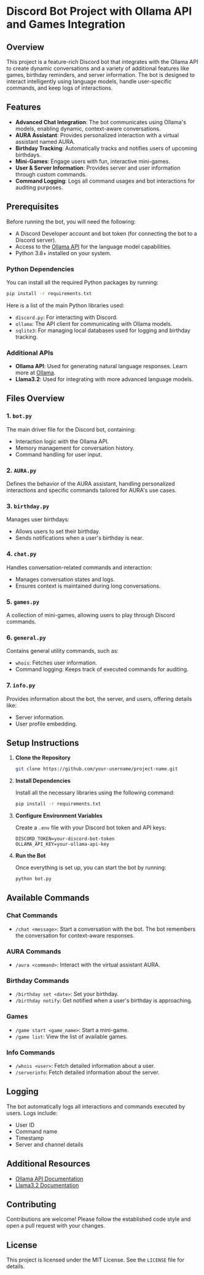 
# Discord Bot Project with Ollama API and Games Integration

## Overview

This project is a feature-rich Discord bot that integrates with the Ollama API to create dynamic conversations and a variety of additional features like games, birthday reminders, and server information. The bot is designed to interact intelligently using language models, handle user-specific commands, and keep logs of interactions.

## Features

- **Advanced Chat Integration**: The bot communicates using Ollama's models, enabling dynamic, context-aware conversations.
- **AURA Assistant**: Provides personalized interaction with a virtual assistant named AURA.
- **Birthday Tracking**: Automatically tracks and notifies users of upcoming birthdays.
- **Mini-Games**: Engage users with fun, interactive mini-games.
- **User & Server Information**: Provides server and user information through custom commands.
- **Command Logging**: Logs all command usages and bot interactions for auditing purposes.

## Prerequisites

Before running the bot, you will need the following:

- A Discord Developer account and bot token (for connecting the bot to a Discord server).
- Access to the [Ollama API](https://ollama.com) for the language model capabilities.
- Python 3.8+ installed on your system.

### Python Dependencies

You can install all the required Python packages by running:

```bash
pip install -r requirements.txt
```

Here is a list of the main Python libraries used:
- `discord.py`: For interacting with Discord.
- `ollama`: The API client for communicating with Ollama models.
- `sqlite3`: For managing local databases used for logging and birthday tracking.

### Additional APIs
- **Ollama API**: Used for generating natural language responses. Learn more at [Ollama](https://ollama.com).
- **Llama3.2**: Used for integrating with more advanced language models.

## Files Overview

### 1. `bot.py`
The main driver file for the Discord bot, containing:
- Interaction logic with the Ollama API.
- Memory management for conversation history.
- Command handling for user input.

### 2. `AURA.py`
Defines the behavior of the AURA assistant, handling personalized interactions and specific commands tailored for AURA's use cases.

### 3. `birthday.py`
Manages user birthdays:
- Allows users to set their birthday.
- Sends notifications when a user's birthday is near.

### 4. `chat.py`
Handles conversation-related commands and interaction:
- Manages conversation states and logs.
- Ensures context is maintained during long conversations.

### 5. `games.py`
A collection of mini-games, allowing users to play through Discord commands.

### 6. `general.py`
Contains general utility commands, such as:
- `whois`: Fetches user information.
- Command logging: Keeps track of executed commands for auditing.

### 7. `info.py`
Provides information about the bot, the server, and users, offering details like:
- Server information.
- User profile embedding.

## Setup Instructions

1. **Clone the Repository**

   ```bash
   git clone https://github.com/your-username/project-name.git
   ```

2. **Install Dependencies**

   Install all the necessary libraries using the following command:

   ```bash
   pip install -r requirements.txt
   ```

3. **Configure Environment Variables**

   Create a `.env` file with your Discord bot token and API keys:

   ```env
   DISCORD_TOKEN=your-discord-bot-token
   OLLAMA_API_KEY=your-ollama-api-key
   ```

4. **Run the Bot**

   Once everything is set up, you can start the bot by running:

   ```bash
   python bot.py
   ```

## Available Commands

### Chat Commands
- `/chat <message>`: Start a conversation with the bot. The bot remembers the conversation for context-aware responses.

### AURA Commands
- `/aura <command>`: Interact with the virtual assistant AURA.

### Birthday Commands
- `/birthday set <date>`: Set your birthday.
- `/birthday notify`: Get notified when a user's birthday is approaching.

### Games
- `/game start <game_name>`: Start a mini-game.
- `/game list`: View the list of available games.

### Info Commands
- `/whois <user>`: Fetch detailed information about a user.
- `/serverinfo`: Fetch detailed information about the server.

## Logging

The bot automatically logs all interactions and commands executed by users. Logs include:
- User ID
- Command name
- Timestamp
- Server and channel details

## Additional Resources

- [Ollama API Documentation](https://ollama.com)
- [Llama3.2 Documentation](https://llama3.org)

## Contributing

Contributions are welcome! Please follow the established code style and open a pull request with your changes.

## License

This project is licensed under the MIT License. See the `LICENSE` file for details.

